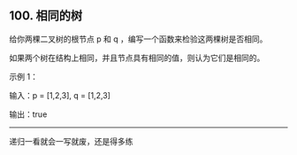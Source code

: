 ## 100. 相同的树
给你两棵二叉树的根节点 p 和 q ，编写一个函数来检验这两棵树是否相同。

如果两个树在结构上相同，并且节点具有相同的值，则认为它们是相同的。

示例 1：

输入：p = [1,2,3], q = [1,2,3]

输出：true

----------
递归一看就会一写就废，还是得多练
